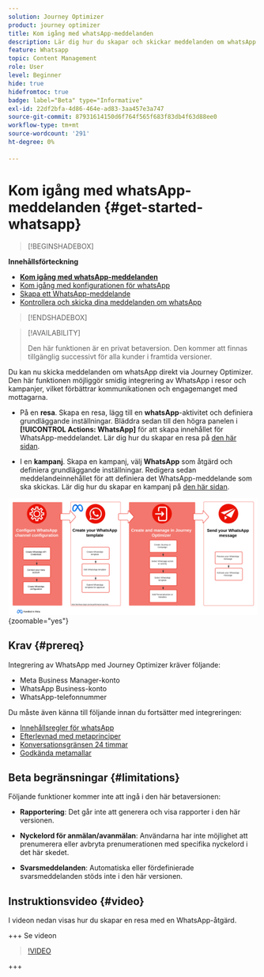 ```yaml
---
solution: Journey Optimizer
product: journey optimizer
title: Kom igång med whatsApp-meddelanden
description: Lär dig hur du skapar och skickar meddelanden om whatsApp i Journey Optimizer
feature: Whatsapp
topic: Content Management
role: User
level: Beginner
hide: true
hidefromtoc: true
badge: label="Beta" type="Informative"
exl-id: 22df2bfa-4d86-464e-ad83-3aa457e3a747
source-git-commit: 87931614150d6f764f565f683f83db4f63d88ee0
workflow-type: tm+mt
source-wordcount: '291'
ht-degree: 0%

---
```


# Kom igång med whatsApp-meddelanden {#get-started-whatsapp}

>[!BEGINSHADEBOX]

**Innehållsförteckning**

* **[Kom igång med whatsApp-meddelanden](get-started-whatsapp.md)**
* [Kom igång med konfigurationen för whatsApp](whatsapp-configuration.md)
* [Skapa ett WhatsApp-meddelande](create-whatsapp.md)
* [Kontrollera och skicka dina meddelanden om whatsApp](send-whatsapp.md)

>[!ENDSHADEBOX]

>[!AVAILABILITY]
>
>Den här funktionen är en privat betaversion. Den kommer att finnas tillgänglig successivt för alla kunder i framtida versioner.

Du kan nu skicka meddelanden om whatsApp direkt via Journey Optimizer. Den här funktionen möjliggör smidig integrering av WhatsApp i resor och kampanjer, vilket förbättrar kommunikationen och engagemanget med mottagarna.

* På en **resa**. Skapa en resa, lägg till en **whatsApp**-aktivitet och definiera grundläggande inställningar. Bläddra sedan till den högra panelen i **[!UICONTROL Actions: WhatsApp]** för att skapa innehållet för WhatsApp-meddelandet. Lär dig hur du skapar en resa på [den här sidan](../building-journeys/journey-gs.md).

* I en **kampanj**. Skapa en kampanj, välj **WhatsApp** som åtgärd och definiera grundläggande inställningar. Redigera sedan meddelandeinnehållet för att definiera det WhatsApp-meddelande som ska skickas. Lär dig hur du skapar en kampanj på [den här sidan](../campaigns/create-campaign.md#configure).

![](assets/do-not-localize/whatsapp-beta.png){zoomable="yes"}

## Krav {#prereq}

Integrering av WhatsApp med Journey Optimizer kräver följande:

* Meta Business Manager-konto
* WhatsApp Business-konto
* WhatsApp-telefonnummer

Du måste även känna till följande innan du fortsätter med integreringen:

* [Innehållsregler för whatsApp](https://www.whatsapp.com/legal/messaging-guidelines)
* [Efterlevnad med metaprinciper](https://www.whatsapp.com/legal)
* [Konversationsgränsen 24 timmar](https://developers.facebook.com/docs/whatsapp/messaging-limits/)
* [Godkända metamallar](https://developers.facebook.com/docs/whatsapp/message-templates/guidelines/)

## Beta begränsningar {#limitations}

Följande funktioner kommer inte att ingå i den här betaversionen:

* **Rapportering**: Det går inte att generera och visa rapporter i den här versionen.

* **Nyckelord för anmälan/avanmälan**: Användarna har inte möjlighet att prenumerera eller avbryta prenumerationen med specifika nyckelord i det här skedet.

* **Svarsmeddelanden**: Automatiska eller fördefinierade svarsmeddelanden stöds inte i den här versionen.

## Instruktionsvideo {#video}


I videon nedan visas hur du skapar en resa med en WhatsApp-åtgärd.

+++ Se videon

>[!VIDEO](https://video.tv.adobe.com/v/3451621?learn=on)

+++
